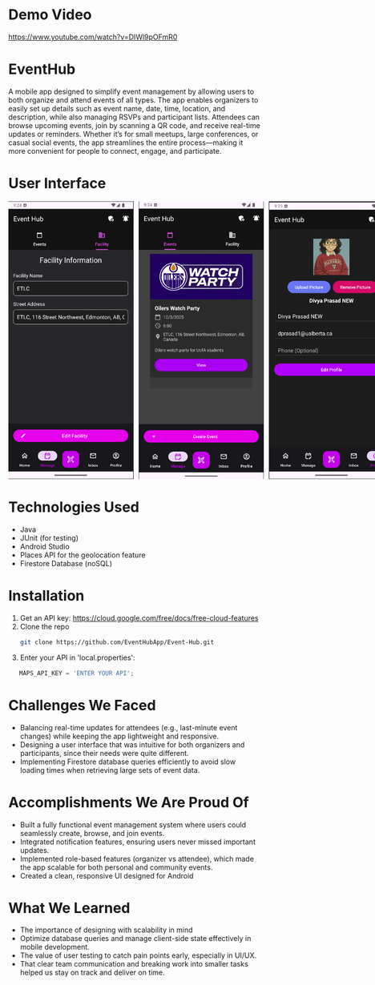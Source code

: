 # Demo Video
https://www.youtube.com/watch?v=DIWl9pOFmR0

# EventHub
A mobile app designed to simplify event management by allowing users to both organize and attend events of all types. The app enables organizers to easily set up details such as event name, date, time, location, and description, while also managing RSVPs and participant lists. Attendees can browse upcoming events, join by scanning a QR code, and receive real-time updates or reminders. Whether it’s for small meetups, large conferences, or casual social events, the app streamlines the entire process—making it more convenient for people to connect, engage, and participate.

# User Interface
<div style="display:flex; gap:10px;">
  <img src="ScreenShots/Facility.png" alt="Facility" width="250"/>
  <img src="ScreenShots/MainPage.png" alt="Main Page" width="250"/>
  <img src="ScreenShots/Profile.png" alt="Profile" width="250"/>
</div>

# Technologies Used
- Java
- JUnit (for testing)
- Android Studio
- Places API for the geolocation feature
- Firestore Database (noSQL)

# Installation
1. Get an API key: https://cloud.google.com/free/docs/free-cloud-features
2. Clone the repo
   ```sh
   git clone https://github.com/EventHubApp/Event-Hub.git
   ```
3. Enter your API in 'local.properties':
```js
   MAPS_API_KEY = 'ENTER YOUR API';
   ```

# Challenges We Faced
- Balancing real-time updates for attendees (e.g., last-minute event changes) while keeping the app lightweight and responsive.
- Designing a user interface that was intuitive for both organizers and participants, since their needs were quite different.
- Implementing Firestore database queries efficiently to avoid slow loading times when retrieving large sets of event data.

# Accomplishments We Are Proud Of
- Built a fully functional event management system where users could seamlessly create, browse, and join events.
- Integrated notification features, ensuring users never missed important updates.
- Implemented role-based features (organizer vs attendee), which made the app scalable for both personal and community events.
- Created a clean, responsive UI designed for Android

# What We Learned
- The importance of designing with scalability in mind
- Optimize database queries and manage client-side state effectively in mobile development.
- The value of user testing to catch pain points early, especially in UI/UX.
- That clear team communication and breaking work into smaller tasks helped us stay on track and deliver on time.
